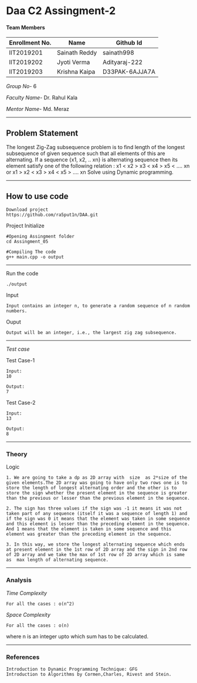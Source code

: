# Daa C2 Assingment-2
#### Team Members

|Enrollment No.|Name|Github Id|
|--------------|----|--------|
|IIT2019201|Sainath Reddy|sainath998|
|IIT2019202|Jyoti Verma|Adityaraj-222|
|IIT2019203|Krishna Kaipa|D33PAK-6AJJA7A|

*Group No-* 6

*Faculty Name-* Dr. Rahul Kala 

*Mentor Name-* Md. Meraz

---
## Problem Statement

The longest Zig-Zag subsequence problem is to find length of the longest
subsequence of given sequence such that all elements of this are
alternating.
If a sequence {x1, x2, .. xn} is alternating sequence then its element satisfy
one of the following relation :
x1 < x2 > x3 < x4 > x5 < .... xn or
x1 > x2 < x3 > x4 < x5 > .... xn
Solve using Dynamic programming.

---
## How to use code
```
Download project
https://github.com/ra5put1n/DAA.git
```
Project Initialize 
```
#Opening Assingment folder
cd Assingment_05

#Compiling The code
g++ main.cpp -o output
```
---

Run the code
```
./output
```
Input
```
Input contains an integer n, to generate a random sequence of n random numbers.
```
Ouput 
```
Output will be an integer, i.e., the largest zig zag subsequence.
```
---
*Test case*

Test Case-1
```
Input:
10

Output:
7
```

Test Case-2
```
Input:
13

Output:
8

```

---
### Theory
Logic
```
1. We are going to take a dp as 2D array with  size  as 2*size of the given elements.The 2D array was going to have only two rows one is to store the length of longest alternating order and the other is to store the sign whether the present element in the sequence is greater than the previous or lesser than the previous element in the sequence. 

2. The sign has three values if the sign was -1 it means it was not taken part of any sequence (itself it was a sequence of length 1) and if the sign was 0 it means that the element was taken in some sequence and this element is lesser than the preceding element in the sequence. And 1 means that the element is taken in some sequence and this element was greater than the preceding element in the sequence.

3. In this way, we store the longest alternating sequence which ends at present element in the 1st row of 2D array and the sign in 2nd row of 2D array and we take the max of 1st row of 2D array which is same as  max length of alternating sequence.
```

---
### Analysis

*Time Complexity*
```
For all the cases : o(n^2)
```
*Space Complexity*
```
For all the cases : o(n)
```
where n is an integer upto which sum has to be calculated.

---
### References
```
Introduction to Dynamic Programming Technique: GFG
Introduction to Algorithms by Cormen,Charles, Rivest and Stein.
```
